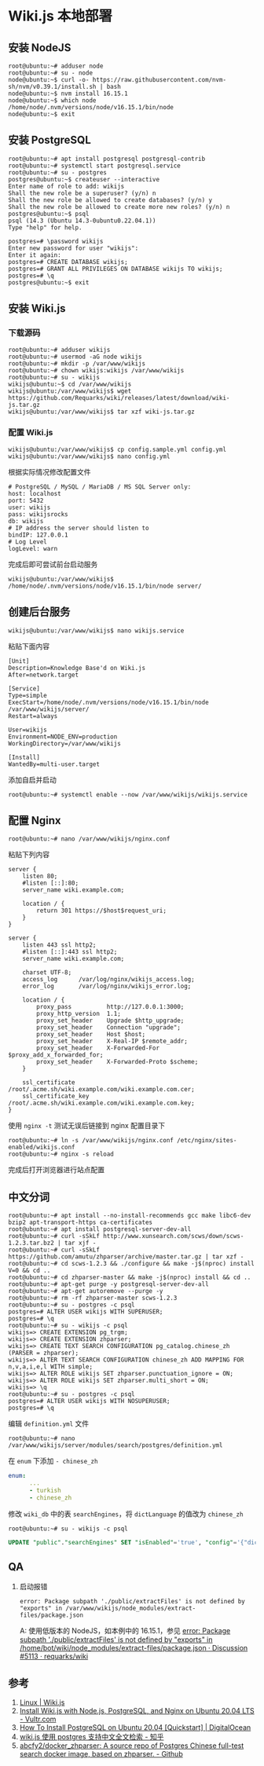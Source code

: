 # Wiki.js 本地部署


## 安装 NodeJS

```BashSession
root@ubuntu:~# adduser node
root@ubuntu:~# su - node
node@ubuntu:~$ curl -o- https://raw.githubusercontent.com/nvm-sh/nvm/v0.39.1/install.sh | bash
node@ubuntu:~$ nvm install 16.15.1
node@ubuntu:~$ which node
/home/node/.nvm/versions/node/v16.15.1/bin/node
node@ubuntu:~$ exit
```

## 安装 PostgreSQL

```BashSession
root@ubuntu:~# apt install postgresql postgresql-contrib
root@ubuntu:~# systemctl start postgresql.service
root@ubuntu:~# su - postgres
postgres@ubuntu:~$ createuser --interactive
Enter name of role to add: wikijs
Shall the new role be a superuser? (y/n) n
Shall the new role be allowed to create databases? (y/n) y
Shall the new role be allowed to create more new roles? (y/n) n
postgres@ubuntu:~$ psql
psql (14.3 (Ubuntu 14.3-0ubuntu0.22.04.1))
Type "help" for help.

postgres=# \password wikijs
Enter new password for user "wikijs":
Enter it again:
postgres=# CREATE DATABASE wikijs;
postgres=# GRANT ALL PRIVILEGES ON DATABASE wikijs TO wikijs;
postgres=# \q
postgres@ubuntu:~$ exit
```

## 安装 Wiki.js

### 下载源码

```BashSession
root@ubuntu:~# adduser wikijs
root@ubuntu:~# usermod -aG node wikijs
root@ubuntu:~# mkdir -p /var/www/wikijs
root@ubuntu:~# chown wikijs:wikijs /var/www/wikijs
root@ubuntu:~# su - wikijs
wikijs@ubuntu:~$ cd /var/www/wikijs
wikijs@ubuntu:/var/www/wikijs$ wget https://github.com/Requarks/wiki/releases/latest/download/wiki-js.tar.gz
wikijs@ubuntu:/var/www/wikijs$ tar xzf wiki-js.tar.gz
```

### 配置 Wiki.js

```BashSession
wikijs@ubuntu:/var/www/wikijs$ cp config.sample.yml config.yml
wikijs@ubuntu:/var/www/wikijs$ nano config.yml
```

根据实际情况修改配置文件

```text
# PostgreSQL / MySQL / MariaDB / MS SQL Server only:
host: localhost
port: 5432
user: wikijs
pass: wikijsrocks
db: wikijs
# IP address the server should listen to
bindIP: 127.0.0.1
# Log Level
logLevel: warn
```

完成后即可尝试前台启动服务

```BashSession
wikijs@ubuntu:/var/www/wikijs$ /home/node/.nvm/versions/node/v16.15.1/bin/node server/
```

## 创建后台服务

```BashSession
wikijs@ubuntu:/var/www/wikijs$ nano wikijs.service
```

粘贴下面内容

```text
[Unit]
Description=Knowledge Base'd on Wiki.js
After=network.target

[Service]
Type=simple
ExecStart=/home/node/.nvm/versions/node/v16.15.1/bin/node /var/www/wikijs/server/
Restart=always

User=wikijs
Environment=NODE_ENV=production
WorkingDirectory=/var/www/wikijs

[Install]
WantedBy=multi-user.target
```

添加自启并启动

```BashSession
root@ubuntu:~# systemctl enable --now /var/www/wikijs/wikijs.service
```

## 配置 Nginx

```BashSession
root@ubuntu:~# nano /var/www/wikijs/nginx.conf
```

粘贴下列内容

```text
server {
    listen 80;
    #listen [::]:80;
    server_name wiki.example.com;

    location / {
        return 301 https://$host$request_uri;
    }
}

server {
    listen 443 ssl http2;
    #listen [::]:443 ssl http2;
    server_name wiki.example.com;

    charset UTF-8;
    access_log      /var/log/nginx/wikijs_access.log;
    error_log       /var/log/nginx/wikijs_error.log;

    location / {
        proxy_pass          http://127.0.0.1:3000;
        proxy_http_version  1.1;
        proxy_set_header    Upgrade $http_upgrade;
        proxy_set_header    Connection "upgrade";
        proxy_set_header    Host $host;
        proxy_set_header    X-Real-IP $remote_addr;
        proxy_set_header    X-Forwarded-For $proxy_add_x_forwarded_for;
        proxy_set_header    X-Forwarded-Proto $scheme;
    }

    ssl_certificate /root/.acme.sh/wiki.example.com/wiki.example.com.cer;
    ssl_certificate_key /root/.acme.sh/wiki.example.com/wiki.example.com.key;
}
```

使用 `nginx -t` 测试无误后链接到 nginx 配置目录下

```BashSession
root@ubuntu:~# ln -s /var/www/wikijs/nginx.conf /etc/nginx/sites-enabled/wikijs.conf
root@ubuntu:~# nginx -s reload
```

完成后打开浏览器进行站点配置

## 中文分词

```BashSession
root@ubuntu:~# apt install --no-install-recommends gcc make libc6-dev bzip2 apt-transport-https ca-certificates
root@ubuntu:~# apt install postgresql-server-dev-all
root@ubuntu:~# curl -sSkLf http://www.xunsearch.com/scws/down/scws-1.2.3.tar.bz2 | tar xjf - 
root@ubuntu:~# curl -sSkLf https://github.com/amutu/zhparser/archive/master.tar.gz | tar xzf -
root@ubuntu:~# cd scws-1.2.3 && ./configure && make -j$(nproc) install V=0 && cd ..
root@ubuntu:~# cd zhparser-master && make -j$(nproc) install && cd ..
root@ubuntu:~# apt-get purge -y postgresql-server-dev-all
root@ubuntu:~# apt-get autoremove --purge -y
root@ubuntu:~# rm -rf zhparser-master scws-1.2.3
root@ubuntu:~# su - postgres -c psql
postgres=# ALTER USER wikijs WITH SUPERUSER;
postgres=# \q
root@ubuntu:~# su - wikijs -c psql
wikijs=> CREATE EXTENSION pg_trgm;
wikijs=> CREATE EXTENSION zhparser;
wikijs=> CREATE TEXT SEARCH CONFIGURATION pg_catalog.chinese_zh (PARSER = zhparser);
wikijs=> ALTER TEXT SEARCH CONFIGURATION chinese_zh ADD MAPPING FOR n,v,a,i,e,l WITH simple;
wikijs=> ALTER ROLE wikijs SET zhparser.punctuation_ignore = ON;
wikijs=> ALTER ROLE wikijs SET zhparser.multi_short = ON;
wikijs=> \q
root@ubuntu:~# su - postgres -c psql
postgres=# ALTER USER wikijs WITH NOSUPERUSER;
postgres=# \q
```

编辑 `definition.yml` 文件

```BashSession
root@ubuntu:~# nano /var/www/wikijs/server/modules/search/postgres/definition.yml
```

在 `enum` 下添加 `- chinese_zh`

```yaml
enum:
      ...
      - turkish
      - chinese_zh
```

修改 `wiki_db` 中的表 `searchEngines`，将 `dictLanguage` 的值改为 `chinese_zh`

```BashSession
root@ubuntu:~# su - wikijs -c psql
```

```sql
UPDATE "public"."searchEngines" SET "isEnabled"='true', "config"='{"dictLanguage":"chinese_zh"}' WHERE  "key"='postgres';
```

## QA

1. 启动报错

    ```text
    error: Package subpath './public/extractFiles' is not defined by "exports" in /var/www/wikijs/node_modules/extract-files/package.json
    ```

    A: 使用低版本的 NodeJS，如本例中的 16.15.1，参见 [error: Package subpath './public/extractFiles' is not defined by "exports" in /home/bot/wiki/node_modules/extract-files/package.json · Discussion #5113 · requarks/wiki](https://github.com/requarks/wiki/discussions/5113)

## 参考

1. [Linux | Wiki.js](https://docs.requarks.io/install/linux)
2. [Install Wiki.js with Node.js, PostgreSQL, and Nginx on Ubuntu 20.04 LTS - Vultr.com](https://www.vultr.com/docs/install-wiki-js-with-node-js-postgresql-and-nginx-on-ubuntu-20-04-lts/)
3. [How To Install PostgreSQL on Ubuntu 20.04 [Quickstart] | DigitalOcean](https://www.digitalocean.com/community/tutorials/how-to-install-postgresql-on-ubuntu-20-04-quickstart)
4. [wiki.js 使用 postgres 支持中文全文检索 - 知乎](https://zhuanlan.zhihu.com/p/335359081)
5. [abcfy2/docker_zhparser: A source repo of Postgres Chinese full-test search docker image, based on zhparser. - Github](https://github.com/abcfy2/docker_zhparser)


